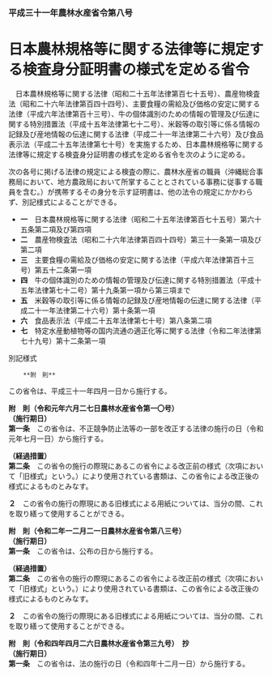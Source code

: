 ### 平成三十一年農林水産省令第八号  
# 日本農林規格等に関する法律等に規定する検査身分証明書の様式を定める省令  
　日本農林規格等に関する法律（昭和二十五年法律第百七十五号）、農産物検査法（昭和二十六年法律第百四十四号）、主要食糧の需給及び価格の安定に関する法律（平成六年法律第百十三号）、牛の個体識別のための情報の管理及び伝達に関する特別措置法（平成十五年法律第七十二号）、米穀等の取引等に係る情報の記録及び産地情報の伝達に関する法律（平成二十一年法律第二十六号）及び食品表示法（平成二十五年法律第七十号）を実施するため、日本農林規格等に関する法律等に規定する検査身分証明書の様式を定める省令を次のように定める。  
  
次の各号に掲げる法律の規定による検査の際に、農林水産省の職員（沖縄総合事務局において、地方農政局において所掌することとされている事務に従事する職員を含む。）が携帯するその身分を示す証明書は、他の法令の規定にかかわらず、別記様式によることができる。  
* **一**　日本農林規格等に関する法律（昭和二十五年法律第百七十五号）第六十五条第二項及び第四項  
* **二**　農産物検査法（昭和二十六年法律第百四十四号）第三十一条第一項及び第二項  
* **三**　主要食糧の需給及び価格の安定に関する法律（平成六年法律第百十三号）第五十二条第一項  
* **四**　牛の個体識別のための情報の管理及び伝達に関する特別措置法（平成十五年法律第七十二号）第十九条第一項から第三項まで  
* **五**　米穀等の取引等に係る情報の記録及び産地情報の伝達に関する法律（平成二十一年法律第二十六号）第十条第一項  
* **六**　食品表示法（平成二十五年法律第七十号）第八条第二項  
* **七**　特定水産動植物等の国内流通の適正化等に関する法律（令和二年法律第七十九号）第十二条第一項  
  
別記様式
          
        **附　則**  
この省令は、平成三十一年四月一日から施行する。  
  
**附　則（令和元年六月二七日農林水産省令第一〇号）**  
**（施行期日）**  
**第一条**　この省令は、不正競争防止法等の一部を改正する法律の施行の日（令和元年七月一日）から施行する。  
  
**（経過措置）**  
**第二条**　この省令の施行の際現にあるこの省令による改正前の様式（次項において「旧様式」という。）により使用されている書類は、この省令による改正後の様式によるものとみなす。  
  
**２**　この省令の施行の際現にある旧様式による用紙については、当分の間、これを取り繕って使用することができる。  
  
**附　則（令和二年一二月二一日農林水産省令第八三号）**  
**（施行期日）**  
**第一条**　この省令は、公布の日から施行する。  
  
**（経過措置）**  
**第二条**　この省令の施行の際現にあるこの省令による改正前の様式（次項において「旧様式」という。）により使用されている書類は、この省令による改正後の様式によるものとみなす。  
  
**２**　この省令の施行の際現にある旧様式による用紙については、当分の間、これを取り繕って使用することができる。  
  
**附　則（令和四年四月二六日農林水産省令第三九号）　抄**  
**（施行期日）**  
**第一条**　この省令は、法の施行の日（令和四年十二月一日）から施行する。  
  
